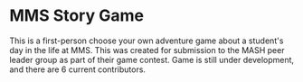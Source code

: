 
# MMS Story Game

This is a first-person choose your own adventure game about a student's day in the life at MMS. This was created for submission to the MASH peer leader group as part of their game contest. Game is still under development, and there are 6 current contributors.

